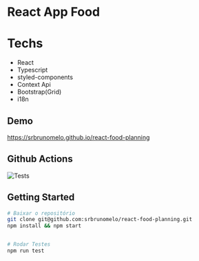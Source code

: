 # React App Food  

# Techs
- React
- Typescript 
- styled-components 
- Context Api
- Bootstrap(Grid)
- i18n

## Demo  
https://srbrunomelo.github.io/react-food-planning

## Github Actions
![Tests](https://github.com/srbrunomelo/react-food-planning/actions/workflows/node.js.yml/badge.svg)

## Getting Started
 
```bash
# Baixar o repositório
git clone git@github.com:srbrunomelo/react-food-planning.git
npm install && npm start


# Rodar Testes
npm run test
```
 
